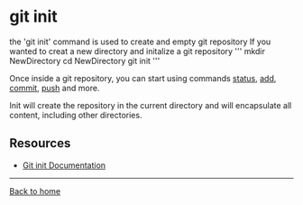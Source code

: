 # git init


the 'git init' command is used to create and empty git repository
If you wanted to creat a new directory and initalize a git repository 
'''
mkdir NewDirectory
cd NewDirectory
git init
'''

Once inside a git repository, you can start using commands
[status](./ststus.md),
[add](./Add.md),
[commit](./Commit.md),
[push](./Push.md)
and more.

Init will create the repository in the current directory and will encapsulate all content, including other directories.

## Resources

- [Git init Documentation](https://git-scm.com/docs/git-init0)

---

[Back to home](../README.md)